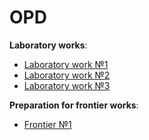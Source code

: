 # OPD
**Laboratory works**:
- [Laboratory work №1](./lab1)
- [Laboratory work №2](./lab2)
- [Laboratory work №3](./lab3)

**Preparation for frontier works**:
- [Frontier №1](./frontier1)
